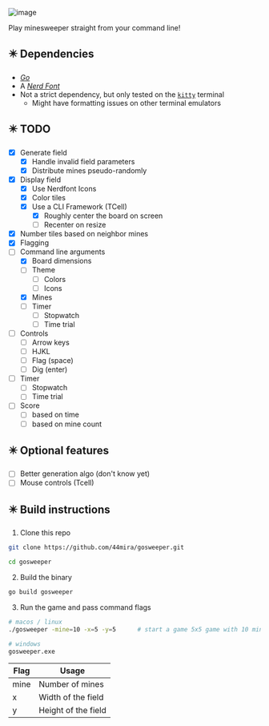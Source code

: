 ![image](https://github.com/44mira/gosweeper/assets/116419708/cddb945b-6757-4a4c-91c0-94a877775e4e)

Play minesweeper straight from your command line!

## ✴️ Dependencies

- [*Go*](https://go.dev)
- A [*Nerd Font*](https://www.nerdfonts.com/)
- Not a strict dependency, but only tested on the [`kitty`](https://sw.kovidgoyal.net/kitty/) terminal
    - Might have formatting issues on other terminal emulators

## ✴️ TODO

- [x] Generate field
    - [x] Handle invalid field parameters
    - [x] Distribute mines pseudo-randomly
- [x] Display field 
    - [x] Use Nerdfont Icons
    - [x] Color tiles
    - [x] Use a CLI Framework (TCell)
        - [x] Roughly center the board on screen
        - [ ] Recenter on resize
- [x] Number tiles based on neighbor mines
- [x] Flagging
- [ ] Command line arguments
    - [x] Board dimensions
    - [ ] Theme
        - [ ] Colors
        - [ ] Icons
    - [x] Mines
    - [ ] Timer
        - [ ] Stopwatch
        - [ ] Time trial
- [ ] Controls
    - [ ] Arrow keys
    - [ ] HJKL
    - [ ] Flag (space)
    - [ ] Dig (enter)
- [ ] Timer
    - [ ] Stopwatch
    - [ ] Time trial
- [ ] Score
    - [ ] based on time
    - [ ] based on mine count

## ✴️ Optional features

- [ ] Better generation algo (don't know yet)
- [ ] Mouse controls (Tcell)

## ✴️ Build instructions

1. Clone this repo

```bash
git clone https://github.com/44mira/gosweeper.git

cd gosweeper
```

2. Build the binary

```bash
go build gosweeper
```

3. Run the game and pass command flags

```bash
# macos / linux
./gosweeper -mine=10 -x=5 -y=5      # start a game 5x5 game with 10 mines

# windows
gosweeper.exe
```

| Flag   | Usage               |
| ------ | ------------------- |
| mine   | Number of mines     |
| x      | Width of the field  |
| y      | Height of the field |

